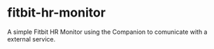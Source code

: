 # fitbit-hr-monitor
A simple Fitbit HR Monitor using the Companion to comunicate with a external service.
